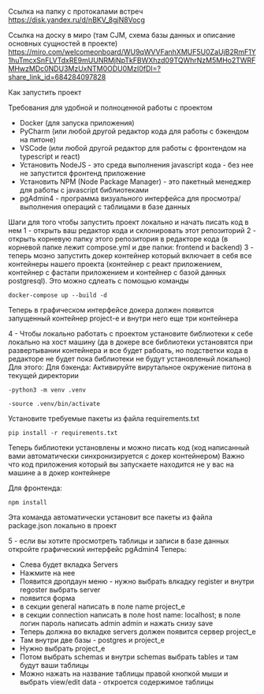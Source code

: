 Ссылка на папку с протокалами встреч https://disk.yandex.ru/d/nBKV_8gjN8Vocg

Ссылка на доску в миро (там CJM, схема базы данных и описание основных сущностей в проекте) https://miro.com/welcomeonboard/WU9qWVVFanhXMUF5U0ZaUjB2RmF1Y1huTmcxSnFLVTdxRE9mUUNRMjNpTkFBWXhzd09TQWhrNzM5MHo2TWRFMHwzMDc0NDU3MzUxNTM0ODU0MzI0fDI=?share_link_id=684284097828






Как запустить проект

Требования для удобной и полноценной работы с проектом
- Docker (для запуска приложения)
- PyCharm (или любой другой редактор кода для работы с бэкендом на питоне)
- VSCode (или любой другой редактор для работы с фронтендом на typescript и react)
- Установить NodeJS - это среда выполнения javascript кода - без нее не запустится фронтенд приложение
- Установить NPM (Node Package Manager) - это пакетный менеджер для работы с javascript библиотеками
- pgAdmin4 - программа визуального интерфейса для просмотра/выполнения операций с таблицами в базе данных

Шаги для того чтобы запустить проект локально и начать писать код в нем
1 - открыть ваш редактор кода и склонировать этот репозиторий 
2 - открыть корневую папку этого репозитория в редакторе кода (в корневой папке лежит compose.yml и две папки: frontend и backend)
3 - теперь моэно запустить докер контейнер который включает в себя все контейнеры нашего проекта 
(контейнер с реакт приложением, контейнер с фастапи приложением и контейнер с базой данных 
postgresql).
Это можно сдлеать с помощью команды
```
docker-compose up --build -d
```

Теперь в графическом интерфейсе докера должен появится запущенный контейнер project-e и внутри него еще три контейнера

4 - Чтобы локально работать с проектом установите библиотеки к себе локально на хост машину (да в докере все библиотеки установятся при развертывании контейнера и все будет рабоать, но
подстветки кода в редакторе не будет пока библиотеки не будут установленый локально)
Для этого:
Для бэкенда:
Активируйте вирутальное окружение питона в текущей директории
```
-python3 -m venv .venv

-source .venv/bin/activate
```

Установите требуемые пакеты из файла requirements.txt

```
pip install -r requirements.txt
```

Теперь библиотеки установлены и можно писать код (код написанный вами автоматически синхронизируется с докер контейнером)
Важно что код приложения который вы запускаете находится не у вас на машине а в докер контейнере

Для фронтенда:
```
npm install
```

Эта команда автоматически установит все пакеты из файла package.json локально в проект

5 - если вы хотите просмотреть таблицы и записи в базе данных откройте графический интерфейс pgAdmin4
Теперь:
- Слева будет вкладка Servers
- Нажмите на нее
- Появится дропдаун меню - нужно выбрать влкадку register и внутри regoster выбрать server
- появится форма
- в секции general написать в поле name project_e
- в секции connection написать в поле host name: localhost; в поле логин пароль написать admin admin и нажать снизу save
- Теперь должна во вкладке servers должен появится сервер project_e
- Там внутри две базы - postgres и project_e
- Нужно выбрать project_e
- Потом выбрать schemas и внутри schemas выбрать tables и там будут ваши таблицы
- Можно нажать на название таблицы правой кнопкой мыши и выбрать view/edit data - откроется содержимое таблицы
